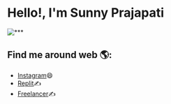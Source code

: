 # Hello!, I'm Sunny Prajapati 
![***](https://c.tenor.com/yCFHzEvKa9MAAAAj/hello.gif)

## Find me around web 🌎:
- [Instagram](https://www.instagram.com/sunnyprajapati_s5/)😄
- [Replit](https://replit.com/@sunnycode9325)✍
- [Freelancer](https://www.freelancer.com/u/sunnypraja5)✍
